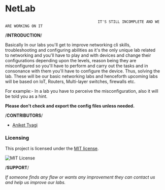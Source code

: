 # NetLab

                                              IT'S STILL INCOMPLETE AND WE ARE WORKING ON IT
/**INTRODUCTION**/
 
 
Basically In our labs you'll get to improve networking cli skills, troubleshooting and configuring abilities as it's the only unique lab related to networking and you'll have to play and with devices and change their configurations depending upon the levels, reason being they are misconfigured so you'll have to perform and carry out the tasks and in consonance with them you'll have to configure the device. Thus, solving the lab. These will be our basic networking labs and henceforth upcoming labs will be based on IoT, Routers, Multi-layer switches, firewalls etc.


For example:- In a lab you have to perceive the misconfiguration, also it will be told you as a hint.


   **Please don't check and export the config files unless needed.**




/**CONTRIBUTORS**/


- [Aniket Tyagi](https://www.linkedin.com/in/aniket-tyagi-cyber-world/)


### Licensing

This project is licensed under the [MIT license](LICENSE).

![MIT License](https://danielmiessler.com/images/mitlicense.png)


 
 
/**SUPPORT**/


*If someone finds any flaw or wants any improvement they can contact us and help us improve our labs.*



 

                                                  
